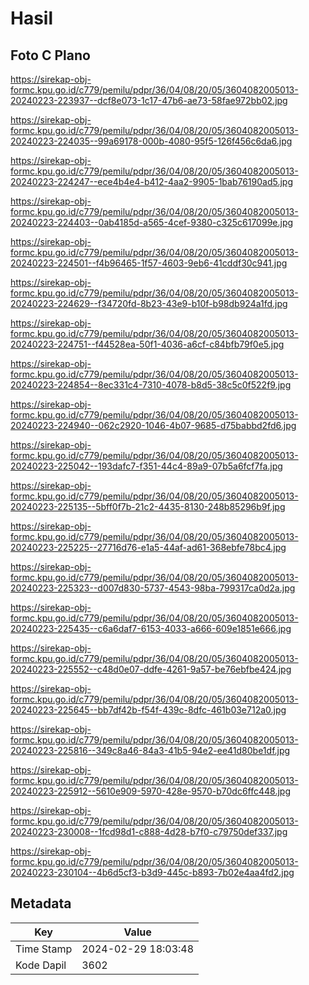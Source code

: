 # Hasil

## Foto C Plano

https://sirekap-obj-formc.kpu.go.id/c779/pemilu/pdpr/36/04/08/20/05/3604082005013-20240223-223937--dcf8e073-1c17-47b6-ae73-58fae972bb02.jpg

https://sirekap-obj-formc.kpu.go.id/c779/pemilu/pdpr/36/04/08/20/05/3604082005013-20240223-224035--99a69178-000b-4080-95f5-126f456c6da6.jpg

https://sirekap-obj-formc.kpu.go.id/c779/pemilu/pdpr/36/04/08/20/05/3604082005013-20240223-224247--ece4b4e4-b412-4aa2-9905-1bab76190ad5.jpg

https://sirekap-obj-formc.kpu.go.id/c779/pemilu/pdpr/36/04/08/20/05/3604082005013-20240223-224403--0ab4185d-a565-4cef-9380-c325c617099e.jpg

https://sirekap-obj-formc.kpu.go.id/c779/pemilu/pdpr/36/04/08/20/05/3604082005013-20240223-224501--f4b96465-1f57-4603-9eb6-41cddf30c941.jpg

https://sirekap-obj-formc.kpu.go.id/c779/pemilu/pdpr/36/04/08/20/05/3604082005013-20240223-224629--f34720fd-8b23-43e9-b10f-b98db924a1fd.jpg

https://sirekap-obj-formc.kpu.go.id/c779/pemilu/pdpr/36/04/08/20/05/3604082005013-20240223-224751--f44528ea-50f1-4036-a6cf-c84bfb79f0e5.jpg

https://sirekap-obj-formc.kpu.go.id/c779/pemilu/pdpr/36/04/08/20/05/3604082005013-20240223-224854--8ec331c4-7310-4078-b8d5-38c5c0f522f9.jpg

https://sirekap-obj-formc.kpu.go.id/c779/pemilu/pdpr/36/04/08/20/05/3604082005013-20240223-224940--062c2920-1046-4b07-9685-d75babbd2fd6.jpg

https://sirekap-obj-formc.kpu.go.id/c779/pemilu/pdpr/36/04/08/20/05/3604082005013-20240223-225042--193dafc7-f351-44c4-89a9-07b5a6fcf7fa.jpg

https://sirekap-obj-formc.kpu.go.id/c779/pemilu/pdpr/36/04/08/20/05/3604082005013-20240223-225135--5bff0f7b-21c2-4435-8130-248b85296b9f.jpg

https://sirekap-obj-formc.kpu.go.id/c779/pemilu/pdpr/36/04/08/20/05/3604082005013-20240223-225225--27716d76-e1a5-44af-ad61-368ebfe78bc4.jpg

https://sirekap-obj-formc.kpu.go.id/c779/pemilu/pdpr/36/04/08/20/05/3604082005013-20240223-225323--d007d830-5737-4543-98ba-799317ca0d2a.jpg

https://sirekap-obj-formc.kpu.go.id/c779/pemilu/pdpr/36/04/08/20/05/3604082005013-20240223-225435--c6a6daf7-6153-4033-a666-609e1851e666.jpg

https://sirekap-obj-formc.kpu.go.id/c779/pemilu/pdpr/36/04/08/20/05/3604082005013-20240223-225552--c48d0e07-ddfe-4261-9a57-be76ebfbe424.jpg

https://sirekap-obj-formc.kpu.go.id/c779/pemilu/pdpr/36/04/08/20/05/3604082005013-20240223-225645--bb7df42b-f54f-439c-8dfc-461b03e712a0.jpg

https://sirekap-obj-formc.kpu.go.id/c779/pemilu/pdpr/36/04/08/20/05/3604082005013-20240223-225816--349c8a46-84a3-41b5-94e2-ee41d80be1df.jpg

https://sirekap-obj-formc.kpu.go.id/c779/pemilu/pdpr/36/04/08/20/05/3604082005013-20240223-225912--5610e909-5970-428e-9570-b70dc6ffc448.jpg

https://sirekap-obj-formc.kpu.go.id/c779/pemilu/pdpr/36/04/08/20/05/3604082005013-20240223-230008--1fcd98d1-c888-4d28-b7f0-c79750def337.jpg

https://sirekap-obj-formc.kpu.go.id/c779/pemilu/pdpr/36/04/08/20/05/3604082005013-20240223-230104--4b6d5cf3-b3d9-445c-b893-7b02e4aa4fd2.jpg


## Metadata

| Key        | Value               |
| ---------- | ------------------- |
| Time Stamp | 2024-02-29 18:03:48 |
| Kode Dapil | 3602                |



